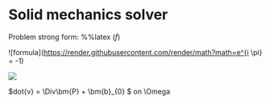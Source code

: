 # Solid mechanics solver

Problem strong form:
%%latex
\($\dot{f}$\)

![formula](https://render.githubusercontent.com/render/math?math=e^{i \pi} = -1)

<img src="https://render.githubusercontent.com/render/math?math=e^{i \pi} = -1">

$dot{v} = \Div\bm{P} + \bm{b}_{0} $ on \Omega
